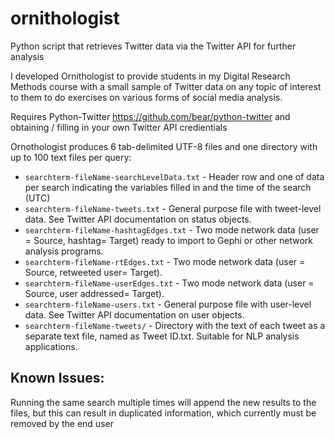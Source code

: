 ornithologist
=============

Python script that retrieves Twitter data via the Twitter API for further analysis

I developed Ornithologist to provide students in my Digital Research Methods course with a small sample of Twitter data on any topic of interest to them to do exercises on various forms of social media analysis. 

Requires Python-Twitter https://github.com/bear/python-twitter and obtaining / filling in your own Twitter API credientials

Ornothologist produces 6 tab-delimited UTF-8 files and one directory with up to 100 text files per query:
* `searchterm-fileName-searchLevelData.txt` - Header row and one of data per search indicating the variables filled in and the time of the search (UTC)
* `searchterm-fileName-tweets.txt` - General purpose file with tweet-level data. See Twitter API documentation on status objects.
* `searchterm-fileName-hashtagEdges.txt` - Two mode network data (user = Source, hashtag= Target) ready to import to Gephi or other network analysis programs.
* `searchterm-fileName-rtEdges.txt` - Two mode network data (user = Source, retweeted user= Target).
* `searchterm-fileName-userEdges.txt` - Two mode network data (user = Source, user addressed= Target).
* `searchterm-fileName-users.txt` - General purpose file with user-level data. See Twitter API documentation on user objects.
* `searchterm-fileName-tweets/` - Directory with the text of each tweet as a separate text file, named as Tweet ID.txt. Suitable for NLP analysis applications.

Known Issues:
-------------

Running the same search multiple times will append the new results to the files, but this can result in duplicated information, which currently must be removed by the end user
